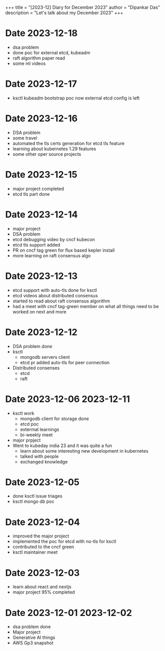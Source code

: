 +++
title = "[2023-12] Diary for December 2023"
author = "Dipankar Das"
description = "Let's talk about my December 2023"
+++

# Date 2023-12-18
* dsa problem
* done poc for external etcd, kubeadm
* raft algorithm paper read
* some ml videos

# Date 2023-12-17
* ksctl kubeadm bootstrap poc now external etcd config is left

# Date 2023-12-16
* DSA problem
* some travel
* automated the tls certs generation for etcd tls feature
* learning about kubernetes 1.29 features
* some other oper source projects

# Date 2023-12-15
* major project completed
* etcd tls part done

# Date 2023-12-14
* major project
* DSA problem
* etcd debugging video by cncf kubecon
* etcd tls support added
* PR on cncf tag green for flux based kepler install
* more learning on raft consensus algo

# Date 2023-12-13
* etcd support with auto-tls done for ksctl
* etcd videos about distributed consensus
* started to read about raft consensus algorithm
* had a meet with cncf tag-green member on what all things need to be worked on next and more

# Date 2023-12-12
* DSA problem done
* ksctl
  * mongodb servers client
  * etcd pr added auto-tls for peer connection
* Distributed consenses
  * etcd
  * raft

# Date 2023-12-06 2023-12-11
* ksctl work
  * mongodb client for storage done
  * etcd poc
  * extermal learnings
  * bi-weekly meet
* major prpject
* Went to kubeday india 23 and it was quite a fun
  * learn about some interesting new development in kubernetes
  * talked with people
  * exchanged knowledge

# Date 2023-12-05
* done ksctl issue triages
* ksctl mongo db poc

# Date 2023-12-04
* improved the major project
* implemented the poc for etcd with no-tls for ksctl
* contributed to the cncf green 
* ksctl maintainer meet

# Date 2023-12-03
* learn about react and nextjs
* major project 95% completed

# Date 2023-12-01 2023-12-02
* dsa problem done
* Major project
* Generative AI things
* AWS Gp3 snapshot
